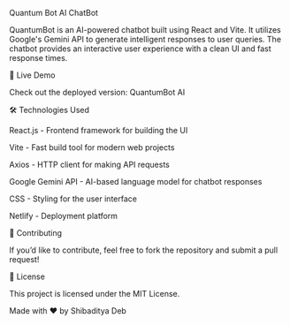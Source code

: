 Quantum Bot AI ChatBot

QuantumBot is an AI-powered chatbot built using React and Vite. It utilizes Google's Gemini API to generate intelligent responses to user queries. The chatbot provides an interactive user experience with a clean UI and fast response times.

🚀 Live Demo

Check out the deployed version: QuantumBot AI

🛠️ Technologies Used

React.js - Frontend framework for building the UI

Vite - Fast build tool for modern web projects

Axios - HTTP client for making API requests

Google Gemini API - AI-based language model for chatbot responses

CSS - Styling for the user interface

Netlify - Deployment platform

🤝 Contributing

If you’d like to contribute, feel free to fork the repository and submit a pull request!

📜 License

This project is licensed under the MIT License.

Made with ❤️ by Shibaditya Deb

